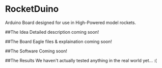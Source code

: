 # RocketDuino
Arduino Board designed for use in High-Powered model rockets.

##The Idea
Detailed description coming soon!

##The Board
Eagle files & explaination coming soon!

##The Software
Coming soon!

##The Results
We haven't actually tested anything in the real world yet... :(
